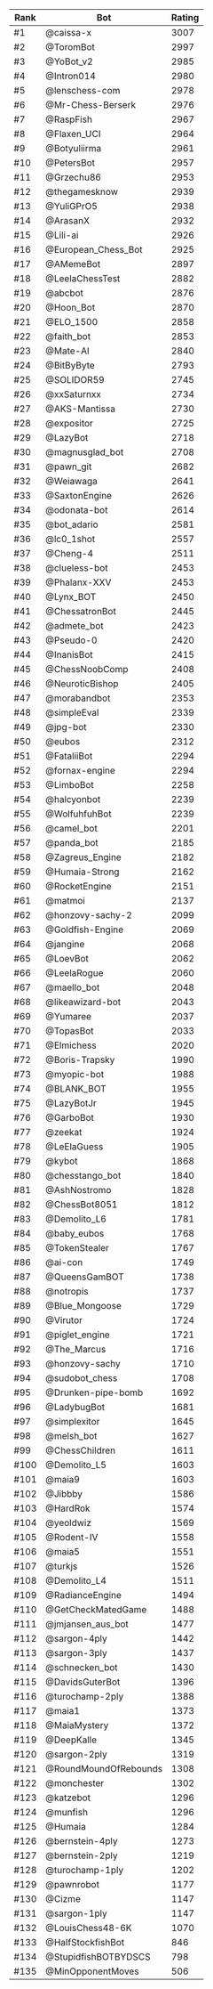Rank|Bot|Rating
---|---|---
#1|@caissa-x|3007
#2|@ToromBot|2997
#3|@YoBot_v2|2985
#4|@Intron014|2980
#5|@lenschess-com|2978
#6|@Mr-Chess-Berserk|2976
#7|@RaspFish|2967
#8|@Flaxen_UCI|2964
#9|@Botyuliirma|2961
#10|@PetersBot|2957
#11|@Grzechu86|2953
#12|@thegamesknow|2939
#13|@YuliGPrO5|2938
#14|@ArasanX|2932
#15|@Lili-ai|2926
#16|@European_Chess_Bot|2925
#17|@AMemeBot|2897
#18|@LeelaChessTest|2882
#19|@abcbot|2876
#20|@Hoon_Bot|2870
#21|@ELO_1500|2858
#22|@faith_bot|2853
#23|@Mate-AI|2840
#24|@BitByByte|2793
#25|@SOLIDOR59|2745
#26|@xxSaturnxx|2734
#27|@AKS-Mantissa|2730
#28|@expositor|2725
#29|@LazyBot|2718
#30|@magnusglad_bot|2708
#31|@pawn_git|2682
#32|@Weiawaga|2641
#33|@SaxtonEngine|2626
#34|@odonata-bot|2614
#35|@bot_adario|2581
#36|@lc0_1shot|2557
#37|@Cheng-4|2511
#38|@clueless-bot|2453
#39|@Phalanx-XXV|2453
#40|@Lynx_BOT|2450
#41|@ChessatronBot|2445
#42|@admete_bot|2423
#43|@Pseudo-0|2420
#44|@InanisBot|2415
#45|@ChessNoobComp|2408
#46|@NeuroticBishop|2405
#47|@morabandbot|2353
#48|@simpleEval|2339
#49|@jpg-bot|2330
#50|@eubos|2312
#51|@FataliiBot|2294
#52|@fornax-engine|2294
#53|@LimboBot|2258
#54|@halcyonbot|2239
#55|@WolfuhfuhBot|2239
#56|@camel_bot|2201
#57|@panda_bot|2185
#58|@Zagreus_Engine|2182
#59|@Humaia-Strong|2162
#60|@RocketEngine|2151
#61|@matmoi|2137
#62|@honzovy-sachy-2|2099
#63|@Goldfish-Engine|2069
#64|@jangine|2068
#65|@LoevBot|2062
#66|@LeelaRogue|2060
#67|@maello_bot|2048
#68|@likeawizard-bot|2043
#69|@Yumaree|2037
#70|@TopasBot|2033
#71|@Elmichess|2020
#72|@Boris-Trapsky|1990
#73|@myopic-bot|1988
#74|@BLANK_BOT|1955
#75|@LazyBotJr|1945
#76|@GarboBot|1930
#77|@zeekat|1924
#78|@LeElaGuess|1905
#79|@kybot|1868
#80|@chesstango_bot|1840
#81|@AshNostromo|1828
#82|@ChessBot8051|1812
#83|@Demolito_L6|1781
#84|@baby_eubos|1768
#85|@TokenStealer|1767
#86|@ai-con|1749
#87|@QueensGamBOT|1738
#88|@notropis|1737
#89|@Blue_Mongoose|1729
#90|@Virutor|1724
#91|@piglet_engine|1721
#92|@The_Marcus|1716
#93|@honzovy-sachy|1710
#94|@sudobot_chess|1708
#95|@Drunken-pipe-bomb|1692
#96|@LadybugBot|1681
#97|@simplexitor|1645
#98|@melsh_bot|1627
#99|@ChessChildren|1611
#100|@Demolito_L5|1603
#101|@maia9|1603
#102|@Jibbby|1586
#103|@HardRok|1574
#104|@yeoldwiz|1569
#105|@Rodent-IV|1558
#106|@maia5|1551
#107|@turkjs|1526
#108|@Demolito_L4|1511
#109|@RadianceEngine|1494
#110|@GetCheckMatedGame|1488
#111|@jmjansen_aus_bot|1477
#112|@sargon-4ply|1442
#113|@sargon-3ply|1437
#114|@schnecken_bot|1430
#115|@DavidsGuterBot|1396
#116|@turochamp-2ply|1388
#117|@maia1|1373
#118|@MaiaMystery|1372
#119|@DeepKalle|1345
#120|@sargon-2ply|1319
#121|@RoundMoundOfRebounds|1308
#122|@monchester|1302
#123|@katzebot|1296
#124|@munfish|1296
#125|@Humaia|1284
#126|@bernstein-4ply|1273
#127|@bernstein-2ply|1219
#128|@turochamp-1ply|1202
#129|@pawnrobot|1177
#130|@Cizme|1147
#131|@sargon-1ply|1147
#132|@LouisChess48-6K|1070
#133|@HalfStockfishBot|846
#134|@StupidfishBOTBYDSCS|798
#135|@MinOpponentMoves|506
